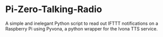 # Pi-Zero-Talking-Radio
A simple and inelegant Python script to read out IFTTT notifications on a Raspberry Pi using Pyvona, a python wrapper for the Ivona TTS service.
